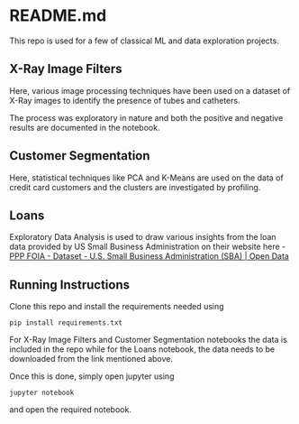 # README.md

This repo is used for a few of classical ML and data exploration projects.

## X-Ray Image Filters

Here, various image processing techniques have been used on a dataset of X-Ray images to identify the presence of tubes and catheters. 

The process was exploratory in nature and both the positive and negative results are documented in the notebook.

## Customer Segmentation

Here, statistical techniques like PCA and K-Means are used on the data of credit card customers and the clusters are investigated by profiling.

## Loans

Exploratory Data Analysis is used to draw various insights from the loan data provided by US Small Business Administration on their website here - [PPP FOIA - Dataset - U.S. Small Business Administration (SBA) | Open Data](https://data.sba.gov/dataset/ppp-foia)

## Running Instructions

Clone this repo and install the requirements needed using

```shell
pip install requirements.txt
```

For X-Ray Image Filters and Customer Segmentation notebooks the data is included in the repo while for the Loans notebook, the data needs to be downloaded from the link mentioned above.

Once this is done, simply open jupyter using 

```shell
jupyter notebook
```

and open the required notebook.
